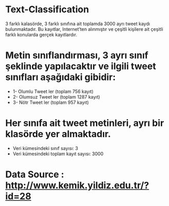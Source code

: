 # Text-Classification
3 farklı  kalasörde, 3 farklı sınıfına ait toplamda 3000 ayrı tweet kaydı bulunmaktadır. Bu kayıtlar, Internet’ten  alınmıştır ve çeşitli kişilere ait çeşitli farklı konularda gerçek kayıtlardır.
# Metin sınıflandırması, 3 ayrı sınıf şeklinde yapılacaktır ve ilgili tweet sınıfları aşağıdaki gibidir: 
- 1- Olumlu Tweet ler (toplam 756 kayıt) 
- 2- Olumsuz Tweet ler (toplam 1287 kayıt) 
- 3- Nötr Tweet ler (toplam 957 kayıt) 
# Her sınıfa ait tweet metinleri, ayrı bir klasörde yer almaktadır. 
- Veri kümesindeki sınıf sayısı: 3 
- Veri kümesindeki toplam kayıt sayısı: 3000 

# Data Source : http://www.kemik.yildiz.edu.tr/?id=28
